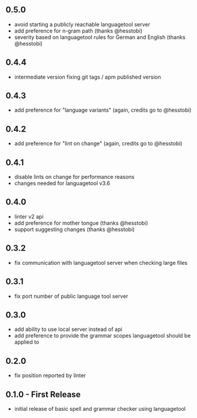 ## 0.5.0
* avoid starting a publicly reachable languagetool server
* add preference for n-gram path (thanks @hesstobi)
* severity based on languagetool rules for German and English (thanks @hesstobi)

## 0.4.4
* intermediate version fixing git tags / apm published version

## 0.4.3
* add preference for "language variants" (again, credits go to @hesstobi)

## 0.4.2
* add preference for "lint on change" (again, credits go to @hesstobi)

## 0.4.1
* disable lints on change for performance reasons
* changes needed for languagetool v3.6

## 0.4.0
* linter v2 api
* add preference for mother tongue (thanks @hesstobi)
* support suggesting changes (thanks @hesstobi)

## 0.3.2
* fix communication with languagetool server when checking large files

## 0.3.1
* fix port number of public language tool server

## 0.3.0
* add ability to use local server instead of api
* add preference to provide the grammar scopes languagetool should be applied to

## 0.2.0
* fix position reported by linter

## 0.1.0 - First Release
* initial release of basic spell and grammar checker using languagetool

